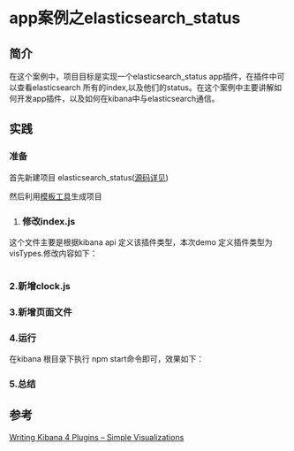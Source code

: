 # app案例之elasticsearch_status

## 简介

在这个案例中，项目目标是实现一个elasticsearch_status
app插件，在插件中可以查看elasticsearch 所有的index,以及他们的status。在这个案例中主要讲解如何开发app插件，以及如何在kibana中与elasticsearch通信。

## 实践

### 准备

首先新建项目 elasticsearch_status\([源码详见](https://github.com/TrumanDu/kibana_plugin/tree/master/clock)\)

然后利用[模板工具](https://github.com/elastic/template-kibana-plugin/)生成项目

1. ### 修改index.js

这个文件主要是根据kibana api 定义该插件类型，本次demo 定义插件类型为visTypes.修改内容如下：

```

```

### 2.新增clock.js


### 3.新增页面文件



### 4.运行

在kibana 根目录下执行 npm start命令即可，效果如下：


### 5.总结



## 参考

[Writing Kibana 4 Plugins – Simple Visualizations](https://www.timroes.de/2015/12/02/writing-kibana-4-plugins-simple-visualizations/)

